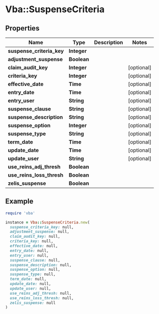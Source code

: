 # Vba::SuspenseCriteria

## Properties

| Name | Type | Description | Notes |
| ---- | ---- | ----------- | ----- |
| **suspense_criteria_key** | **Integer** |  |  |
| **adjustment_suspense** | **Boolean** |  |  |
| **claim_audit_key** | **Integer** |  | [optional] |
| **criteria_key** | **Integer** |  | [optional] |
| **effective_date** | **Time** |  | [optional] |
| **entry_date** | **Time** |  | [optional] |
| **entry_user** | **String** |  | [optional] |
| **suspense_clause** | **String** |  | [optional] |
| **suspense_description** | **String** |  | [optional] |
| **suspense_option** | **Integer** |  | [optional] |
| **suspense_type** | **String** |  | [optional] |
| **term_date** | **Time** |  | [optional] |
| **update_date** | **Time** |  | [optional] |
| **update_user** | **String** |  | [optional] |
| **use_reins_adj_thresh** | **Boolean** |  |  |
| **use_reins_loss_thresh** | **Boolean** |  |  |
| **zelis_suspense** | **Boolean** |  |  |

## Example

```ruby
require 'vba'

instance = Vba::SuspenseCriteria.new(
  suspense_criteria_key: null,
  adjustment_suspense: null,
  claim_audit_key: null,
  criteria_key: null,
  effective_date: null,
  entry_date: null,
  entry_user: null,
  suspense_clause: null,
  suspense_description: null,
  suspense_option: null,
  suspense_type: null,
  term_date: null,
  update_date: null,
  update_user: null,
  use_reins_adj_thresh: null,
  use_reins_loss_thresh: null,
  zelis_suspense: null
)
```

